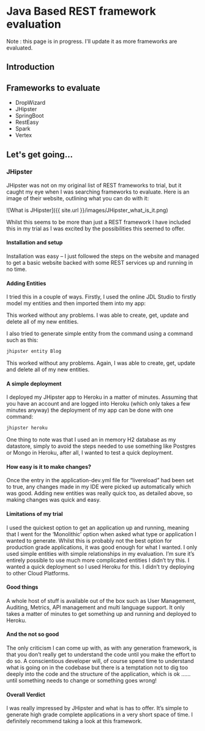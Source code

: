 # Java Based REST framework evaluation

Note : this page is in progress. I'll update it as more frameworks are evaluated.

## Introduction


## Frameworks to evaluate

* DropWizard
* JHipster
* SpringBoot
* RestEasy
* Spark
* Vertex

## Let's get going...

### JHipster

JHipster was not on my original list of REST frameworks to trial, but it caught my eye when I was searching frameworks to evaluate. Here is an image of their website, outlining what you can do with it:

![What is JHipster]({{ site.url }}/images/JHipster_what_is_it.png)

Whilst this seems to be more than just a REST framework I have included this in my trial as I was excited by the possibilities this seemed to offer.

#### Installation and setup
Installation was easy – I just followed the steps on the website and managed to get a basic website backed with some REST services up and running in no time.

#### Adding Entities
I tried this in a couple of ways. Firstly, I used the online JDL Studio to firstly model my entities and then imported them into my app:

This worked without any problems. I was able to create, get, update and delete all of my new entities.

I also tried to generate simple entity from the command using a command such as this:

```bash
jhipster entity Blog
```

This worked without any problems. Again, I was able to create, get, update and delete all of my new entities.

#### A simple deployment
I deployed my JHipster app to Heroku in a matter of minutes. Assuming that you have an account and are logged into Heroku (which only takes a few minutes anyway) the deployment of my app can be done with one command:

```bash
jhipster heroku
```

One thing to note was that I used an in memory H2 database as my datastore, simply to avoid the steps needed to use something like Postgres or Mongo in Heroku, after all, I wanted to test a quick deployment.

#### How easy is it to make changes?
Once the entry in the application-dev.yml file for “livereload” had been set to true, any changes made in my IDE were picked up automatically which was good.
Adding new entities was really quick too, as detailed above, so making changes was quick and easy.

#### Limitations of my trial
I used the quickest option to get an application up and running, meaning that I went for the ‘Monolithic’ option when asked what type or application I wanted to generate. Whilst this is probably not the best option for production grade applications, it was good enough for what I wanted.
I only used simple entities with simple relationships in my evaluation. I’m sure it’s entirely possible to use much more complicated entities I didn’t try this.
I wanted a quick deployment so I used Heroku for this. I didn’t try deploying to other Cloud Platforms.

#### Good things
A whole host of stuff is available out of the box such as User Management, Auditing, Metrics, API management and multi language support.
It only takes a matter of minutes to get something up and running and deployed to Heroku.

#### And the not so good
The only criticism I can come up with, as with any generation framework, is that you don’t really get to understand the code until you make the effort to do so. A conscientious developer will, of course spend time to understand what is going on in the codebase but there is a temptation not to dig too deeply into the code and the structure of the application, which is ok …… until something needs to change or something goes wrong!

#### Overall Verdict
I was really impressed by JHipster and what is has to offer. It’s simple to generate high grade complete applications in a very short space of time. I definitely recommend taking a look at this framework.
